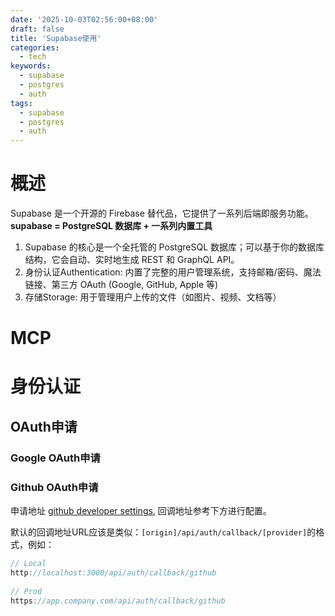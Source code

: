 ```yaml
---
date: '2025-10-03T02:56:00+08:00'
draft: false
title: 'Supabase使用'
categories:
  - tech
keywords:
  - supabase
  - postgres
  - auth
tags:
  - supabase
  - postgres
  - auth
---
```


# 概述

Supabase 是一个开源的 Firebase 替代品，它提供了一系列后端即服务功能。**supabase = PostgreSQL 数据库 + 一系列内置工具**

1. Supabase 的核心是一个全托管的 PostgreSQL 数据库；可以基于你的数据库结构，它会自动、实时地生成 REST 和 GraphQL API。
2. 身份认证Authentication:  内置了完整的用户管理系统，支持邮箱/密码、魔法链接、第三方 OAuth (Google, GitHub, Apple 等)
3. 存储Storage: 用于管理用户上传的文件（如图片、视频、文档等）

# MCP

# 身份认证

## OAuth申请

### Google OAuth申请

### Github OAuth申请

申请地址 [github developer settings](https://github.com/settings/developers), 回调地址参考下方进行配置。

默认的回调地址URL应该是类似：`[origin]/api/auth/callback/[provider]`的格式，例如：

```javascript
// Local
http://localhost:3000/api/auth/callback/github
 
// Prod
https://app.company.com/api/auth/callback/github
```
